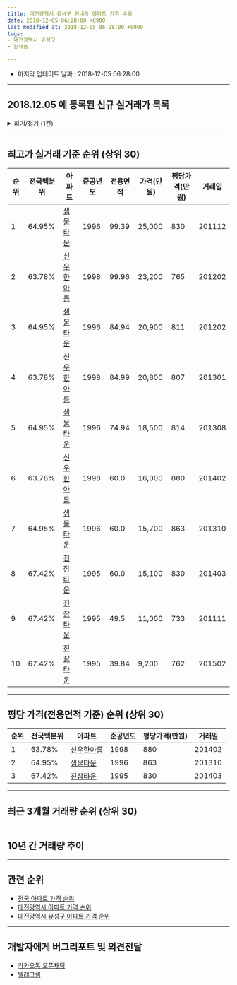 ```yaml
---
title: 대전광역시 유성구 원내동 아파트 가격 순위
date: 2018-12-05 06:28:00 +0900
last_modified_at: 2018-12-05 06:28:00 +0900
tags:
- 대전광역시 유성구
- 원내동

---
```


* 마지막 업데이트 날짜 : 2018-12-05 06:28:00

---

## 2018.12.05 에 등록된 신규 실거래가 목록

<details>
<summary>펴기/접기 (1건)</summary>
<div markdown="1">

|아파트|전국백분위|준공년도|전용면적|가격(만원)|평당가격(만원)|거래일|
|---|---|---|---|---|---|---|
|[진잠타운](https://search.naver.com/search.naver?query=%EB%8C%80%EC%A0%84%EA%B4%91%EC%97%AD%EC%8B%9C+%EC%9C%A0%EC%84%B1%EA%B5%AC+%EC%9B%90%EB%82%B4%EB%8F%99+%EC%A7%84%EC%9E%A0%ED%83%80%EC%9A%B4)|67.42%|1995|49.5|9,400|626|<span style="color:red">201811</span>|


</div>
</details>

---

## 최고가 실거래 기준 순위 (상위 30)


|순위|전국백분위|아파트|준공년도|전용면적|가격(만원)|평당가격(만원)|거래일|
|---|---|---|---|---|---|---|---|
|1|64.95%|[샘물타운](https://search.naver.com/search.naver?query=%EB%8C%80%EC%A0%84%EA%B4%91%EC%97%AD%EC%8B%9C+%EC%9C%A0%EC%84%B1%EA%B5%AC+%EC%9B%90%EB%82%B4%EB%8F%99+%EC%83%98%EB%AC%BC%ED%83%80%EC%9A%B4)|1996|99.39|25,000|830|201112|
|2|63.78%|[신우한아름](https://search.naver.com/search.naver?query=%EB%8C%80%EC%A0%84%EA%B4%91%EC%97%AD%EC%8B%9C+%EC%9C%A0%EC%84%B1%EA%B5%AC+%EC%9B%90%EB%82%B4%EB%8F%99+%EC%8B%A0%EC%9A%B0%ED%95%9C%EC%95%84%EB%A6%84)|1998|99.96|23,200|765|201202|
|3|64.95%|[샘물타운](https://search.naver.com/search.naver?query=%EB%8C%80%EC%A0%84%EA%B4%91%EC%97%AD%EC%8B%9C+%EC%9C%A0%EC%84%B1%EA%B5%AC+%EC%9B%90%EB%82%B4%EB%8F%99+%EC%83%98%EB%AC%BC%ED%83%80%EC%9A%B4)|1996|84.94|20,900|811|201202|
|4|63.78%|[신우한아름](https://search.naver.com/search.naver?query=%EB%8C%80%EC%A0%84%EA%B4%91%EC%97%AD%EC%8B%9C+%EC%9C%A0%EC%84%B1%EA%B5%AC+%EC%9B%90%EB%82%B4%EB%8F%99+%EC%8B%A0%EC%9A%B0%ED%95%9C%EC%95%84%EB%A6%84)|1998|84.99|20,800|807|201301|
|5|64.95%|[샘물타운](https://search.naver.com/search.naver?query=%EB%8C%80%EC%A0%84%EA%B4%91%EC%97%AD%EC%8B%9C+%EC%9C%A0%EC%84%B1%EA%B5%AC+%EC%9B%90%EB%82%B4%EB%8F%99+%EC%83%98%EB%AC%BC%ED%83%80%EC%9A%B4)|1996|74.94|18,500|814|201308|
|6|63.78%|[신우한아름](https://search.naver.com/search.naver?query=%EB%8C%80%EC%A0%84%EA%B4%91%EC%97%AD%EC%8B%9C+%EC%9C%A0%EC%84%B1%EA%B5%AC+%EC%9B%90%EB%82%B4%EB%8F%99+%EC%8B%A0%EC%9A%B0%ED%95%9C%EC%95%84%EB%A6%84)|1998|60.0|16,000|880|201402|
|7|64.95%|[샘물타운](https://search.naver.com/search.naver?query=%EB%8C%80%EC%A0%84%EA%B4%91%EC%97%AD%EC%8B%9C+%EC%9C%A0%EC%84%B1%EA%B5%AC+%EC%9B%90%EB%82%B4%EB%8F%99+%EC%83%98%EB%AC%BC%ED%83%80%EC%9A%B4)|1996|60.0|15,700|863|201310|
|8|67.42%|[진잠타운](https://search.naver.com/search.naver?query=%EB%8C%80%EC%A0%84%EA%B4%91%EC%97%AD%EC%8B%9C+%EC%9C%A0%EC%84%B1%EA%B5%AC+%EC%9B%90%EB%82%B4%EB%8F%99+%EC%A7%84%EC%9E%A0%ED%83%80%EC%9A%B4)|1995|60.0|15,100|830|201403|
|9|67.42%|[진잠타운](https://search.naver.com/search.naver?query=%EB%8C%80%EC%A0%84%EA%B4%91%EC%97%AD%EC%8B%9C+%EC%9C%A0%EC%84%B1%EA%B5%AC+%EC%9B%90%EB%82%B4%EB%8F%99+%EC%A7%84%EC%9E%A0%ED%83%80%EC%9A%B4)|1995|49.5|11,000|733|201111|
|10|67.42%|[진잠타운](https://search.naver.com/search.naver?query=%EB%8C%80%EC%A0%84%EA%B4%91%EC%97%AD%EC%8B%9C+%EC%9C%A0%EC%84%B1%EA%B5%AC+%EC%9B%90%EB%82%B4%EB%8F%99+%EC%A7%84%EC%9E%A0%ED%83%80%EC%9A%B4)|1995|39.84|9,200|762|201502|


---

## 평당 가격(전용면적 기준) 순위 (상위 30)


|순위|전국백분위|아파트|준공년도|평당가격(만원)|거래일|
|---|---|---|---|---|---|
|1|63.78%|[신우한아름](https://search.naver.com/search.naver?query=%EB%8C%80%EC%A0%84%EA%B4%91%EC%97%AD%EC%8B%9C+%EC%9C%A0%EC%84%B1%EA%B5%AC+%EC%9B%90%EB%82%B4%EB%8F%99+%EC%8B%A0%EC%9A%B0%ED%95%9C%EC%95%84%EB%A6%84)|1998|880|201402|
|2|64.95%|[샘물타운](https://search.naver.com/search.naver?query=%EB%8C%80%EC%A0%84%EA%B4%91%EC%97%AD%EC%8B%9C+%EC%9C%A0%EC%84%B1%EA%B5%AC+%EC%9B%90%EB%82%B4%EB%8F%99+%EC%83%98%EB%AC%BC%ED%83%80%EC%9A%B4)|1996|863|201310|
|3|67.42%|[진잠타운](https://search.naver.com/search.naver?query=%EB%8C%80%EC%A0%84%EA%B4%91%EC%97%AD%EC%8B%9C+%EC%9C%A0%EC%84%B1%EA%B5%AC+%EC%9B%90%EB%82%B4%EB%8F%99+%EC%A7%84%EC%9E%A0%ED%83%80%EC%9A%B4)|1995|830|201403|


---

## 최근 3개월 거래량 순위 (상위 30)


<div style="width:100%;">
    <canvas id="deal_count_ranking" height="250"></canvas>
</div>


<script>
new Chart(document.getElementById("deal_count_ranking"), {
    type: 'horizontalBar',
    data: {
        labels: ['진잠타운', '신우한아름', '샘물타운'],
        datasets: [{
            label: '실거래 수',
            data: [12, 6, 4],
            borderColor: "rgba(255, 0, 128, 1)",
            backgroundColor: "rgba(255, 0, 128, 0.5)",
            fill: false,
        }]
    },
    options: {
        responsive: true,
        title: {
            display: true,
            text: '최근 3개월 거래량 순위'
        },
        tooltips: {
            mode: 'index',
            intersect: false,
            callbacks: {
                title: function(tooltipItems, data) {
                    return "실거래 수:";
                },
                label: function(tooltipItem, data) {
                    return data.labels[tooltipItem.index] + ": " + tooltipItem.xLabel;
                }
            }
        },
        hover: {
            mode: 'nearest',
            intersect: true
        },
        scales: {
            xAxes: [{
                display: true,
                scaleLabel: {
                    display: true,
                    labelString: '실거래 수'
                },
                ticks: {
                    suggestedMin: 0,
                }
            }],
            yAxes: [{
                display: true,
                ticks: {
                    autoSkip: false,
                    callback: function(value, index, values) {
                        if (value.length > 15)
                            return value.substr(0, 13) + "...";
                        else
                            return value;
                    }
                },
                scaleLabel: {
                    display: false,
                }
            }]
        }
    }
});

</script>


---

## 10년 간 거래량 추이


<div style="width:100%;">
    <canvas id="deal_progress" height="250"></canvas>
</div>

<script>
new Chart(document.getElementById("deal_progress"), {
    type: 'line',
    data: {
        labels: ['200812','200901','200902','200903','200904','200905','200906','200907','200908','200909','200910','200911','200912','201001','201002','201003','201004','201005','201006','201007','201008','201009','201010','201011','201012','201101','201102','201103','201104','201105','201106','201107','201108','201109','201110','201111','201112','201201','201202','201203','201204','201205','201206','201207','201208','201209','201210','201211','201212','201301','201302','201303','201304','201305','201306','201307','201308','201309','201310','201311','201312','201401','201402','201403','201404','201405','201406','201407','201408','201409','201410','201411','201412','201501','201502','201503','201504','201505','201506','201507','201508','201509','201510','201511','201512','201601','201602','201603','201604','201605','201606','201607','201608','201609','201610','201611','201612','201701','201702','201703','201704','201705','201706','201707','201708','201709','201710','201711','201712','201801','201802','201803','201804','201805','201806','201807','201808','201809','201810','201811','201812'],
        datasets: [{
            label: '실거래 수',
            pointRadius: 1,
            data: [8, 18, 18, 28, 26, 32, 28, 29, 37, 43, 16, 27, 23, 31, 39, 30, 9, 36, 16, 23, 26, 19, 32, 23, 9, 13, 14, 20, 15, 15, 19, 19, 17, 20, 22, 17, 16, 13, 23, 13, 18, 15, 8, 13, 5, 8, 6, 11, 12, 25, 15, 21, 20, 13, 18, 14, 27, 32, 33, 20, 17, 17, 26, 27, 11, 19, 6, 16, 7, 18, 16, 10, 14, 14, 17, 33, 32, 9, 13, 9, 12, 18, 18, 11, 9, 15, 21, 11, 16, 9, 14, 14, 13, 20, 34, 24, 19, 10, 15, 18, 14, 26, 13, 10, 9, 13, 17, 13, 17, 16, 17, 14, 16, 14, 9, 7, 10, 12, 16, 6, 0],
            borderColor: "rgba(255, 201, 14, 1)",
            backgroundColor: "rgba(255, 201, 14, 0.5)",
            fill: true,
        }]
    },
    options: {
        responsive: true,
        title: {
            display: true,
            text: '10년간 거래량 추이'
        },
        tooltips: {
            mode: 'index',
            intersect: false,
        },
        hover: {
            mode: 'nearest',
            intersect: true
        },
        scales: {
            xAxes: [{
                display: true,
                scaleLabel: {
                    display: true,
                    labelString: '년/월'
                }
            }],
            yAxes: [{
                display: true,
                ticks: {
                    suggestedMin: 0,
                },
                scaleLabel: {
                    display: true,
                    labelString: '실거래 수'
                }
            }]
        }
    }
});

</script>


---

## 관련 순위

- [전국 아파트 가격 순위](https://inasie.github.io/apt-ranking/전국)
- [대전광역시 아파트 가격 순위](https://inasie.github.io/apt-ranking/대전광역시)
- [대전광역시 유성구 아파트 가격 순위](https://inasie.github.io/apt-ranking/대전광역시-유성구)


---

## 개발자에게 버그리포트 및 의견전달

- [카카오톡 오픈채팅](https://open.kakao.com/o/gLJUAP4)
- [텔레그램](https://t.me/inasie)

